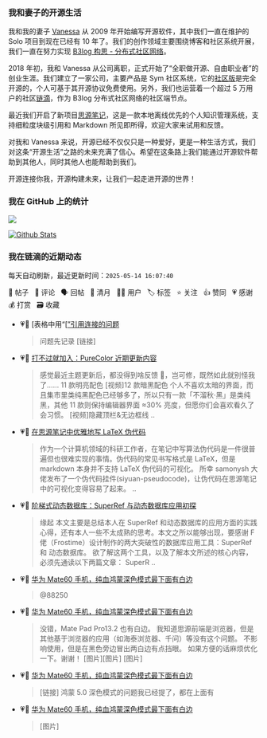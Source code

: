 ### 我和妻子的开源生活

我和我的妻子 [Vanessa](https://github.com/Vanessa219) 从 2009 年开始编写开源软件，其中我们一直在维护的 Solo 项目到现在已经有 10 年了。我们的创作领域主要围绕博客和社区系统开展，我们一直在努力实现 [B3log 构思 - 分布式社区网络](https://ld246.com/article/1546941897596)。

2018 年初，我和 Vanessa 从公司离职，正式开始了“全职做开源、自由职业者”的创业生涯。我们建立了一家公司，主要产品是 Sym 社区系统，它的[社区版](https://github.com/88250/symphony)是完全开源的，个人可基于其开源协议免费使用。另外，我们也运营着一个超过 5 万用户的社区[链滴](https://ld246.com)，作为 B3log 分布式社区网络的社区端节点。

最近我们开启了新项目[思源笔记](https://github.com/siyuan-note/siyuan)，这是一款本地离线优先的个人知识管理系统，支持细粒度块级引用和 Markdown 所见即所得，欢迎大家来试用和反馈。

对我和 Vanessa 来说，开源已经不仅仅只是一种爱好，更是一种生活方式，我们对这条“开源生活”之路的未来充满了信心。希望在这条路上我们能通过开源软件帮助到其他人，同时其他人也能帮助到我们。

开源连接你我，开源构建未来，让我们一起走进开源的世界！

### 我在 GitHub 上的统计

<a title="Hits" target="_blank" href="https://github.com/88250/88250"><img src="https://hits.b3log.org/88250/88250.svg"></a>

[![Github Stats](https://github-readme-stats.vercel.app/api?username=88250&theme=tokyonight&show_icons=true)](https://github.com/88250)

<!--events start -->

### 我在链滴的近期动态

每天自动刷新，最近更新时间：`2025-05-14 16:07:40`

📝 帖子 &nbsp; 💬 评论 &nbsp; 🗣 回帖 &nbsp; 🌙 清月 &nbsp; 👨‍💻 用户 &nbsp; 🏷️ 标签 &nbsp; ⭐️ 关注 &nbsp; 👍 赞同 &nbsp; 💗 感谢 &nbsp; 💰 打赏 &nbsp; 🗃 收藏

* 💗💬 [表格中用“[[”引用连接的问题](https://ld246.com/article/1747186497041/comment/1747188545632#comments)

  > 问题先记录 [链接]
* 💗📝 [打不过就加入：PureColor 近期更新内容](https://ld246.com/article/1747153946476)

  > 感觉最近主题更新后，都没得到啥反馈 👴，岂可修，既然如此就别怪我了…… 11 款明亮配色 [视频]12 款暗黑配色 个人不喜欢太暗的界面，而且集市里类纯黑配色已经够多了，所以只有一款「不溜秋·黑」是类纯黑，其他 11 款则保持编辑器界面 ≈30% 亮度，但愿你们会喜欢看久了会习惯。 [视频]隐藏顶栏&amp;无边框线 ..
* 💗📝 [在思源笔记中优雅地写 LaTeX 伪代码](https://ld246.com/article/1747126696752)

  > 作为一个计算机领域的科研工作者，在笔记中写算法伪代码是一件很普遍但也很难实现的事情。伪代码的常见书写格式是 LaTeX，但是 markdown 本身并不支持 LaTeX 伪代码的可视化。 所幸 samonysh 大佬发布了一个伪代码挂件(siyuan-pseudocode)，让伪代码在思源笔记中的可视化变得容易了起来。 ..
* 💗📝 [阶梯式动态数据库：SuperRef 与动态数据库应用初探](https://ld246.com/article/1747149028922)

  > 缘起 本文主要是总结本人在 SuperRef 和动态数据库的应用方面的实践心得，还有本人一些不太成熟的思考。本文之所以能够出现，要感谢 F 佬（Frostime）设计制作的两大突破性的数据库应用工具：SuperRef 和 动态数据库。 欲了解这两个工具，以及了解本文所述的核心内容，必须先通读以下两篇文章： SuperR ..
* 💗💬 [华为 Mate60 手机，纯血鸿蒙深色模式最下面有白边](https://ld246.com/article/1747130306077/comment/1747131809137#comments)

  > @88250
* 💗💬 [华为 Mate60 手机，纯血鸿蒙深色模式最下面有白边](https://ld246.com/article/1747130306077/comment/1747146963724#comments)

  > 没错，Mate Pad Pro13.2 也有白边。 我知道思源前端是浏览器，但是其他基于浏览器的应用（如海泰浏览器、千问）等没有这个问题。 不影响使用，但是在黑色旁边冒出两白边有点挡眼。 如果方便的话麻烦优化一下。谢谢！ [图片][图片] [图片]
* 💗💬 [华为 Mate60 手机，纯血鸿蒙深色模式最下面有白边](https://ld246.com/article/1747130306077/comment/1747151267842#comments)

  > [链接] 鸿蒙 5.0 深色模式的问题我已经提了，都在上面有
* 💗📝 [华为 Mate60 手机，纯血鸿蒙深色模式最下面有白边](https://ld246.com/article/1747130306077)

  > [图片]


<!--events end -->
